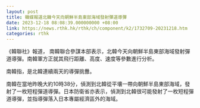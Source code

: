 ```yaml
---
layout: post
title: 韓媒報道北韓今天向朝鮮半島東部海域發射彈道導彈
date: 2023-12-18 08:08:39.000000000 +08:00
link: https://news.rthk.hk/rthk/ch/component/k2/1732709-20231218.htm
categories: rthk
---
```


《韓聯社》報道， 南韓聯合參謀本部表示，北韓今天向朝鮮半島東部海域發射彈道導彈。南韓軍方正就其飛行距離、高度、速度等參數進行分析。

南韓指，是北韓連續兩天的導彈挑釁。

南韓在當地昨晚大約10時38分，偵測到北韓從平壤一帶向朝鮮半島東部海域，發射了一枚短程彈道導彈。日本防衛省亦表示，偵測到北韓很可能發射了一枚短程彈道導彈，並指導彈落入日本專屬經濟區外的海域。
